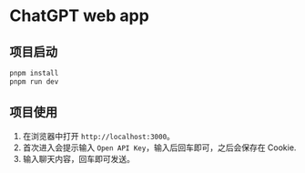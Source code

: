 # ChatGPT web app

## 项目启动
```bash
pnpm install
pnpm run dev
```

## 项目使用
1. 在浏览器中打开 `http://localhost:3000`。
2. 首次进入会提示输入 `Open API Key`，输入后回车即可，之后会保存在 Cookie.
3. 输入聊天内容，回车即可发送。